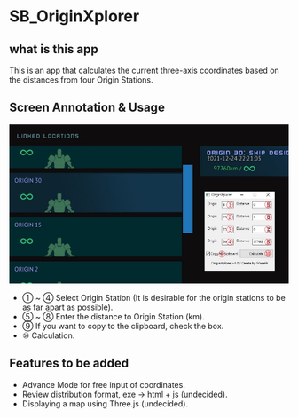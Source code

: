# SB_OriginXplorer

## what is this app

This is an app that calculates the current three-axis coordinates based on the distances from four Origin Stations.

## Screen Annotation & Usage

![1704376680444](images/README/1704376680444.png)

* ① ~ ④ Select Origin Station (It is desirable for the origin stations to be as far apart as possible).
* ⑤ ~ ⑧ Enter the distance to Origin Station (km).
* ⑨ If you want to copy to the clipboard, check the box.
* ⑩ Calculation.

## Features to be added

* Advance Mode for free input of coordinates.
* Review distribution format, exe -> html + js (undecided).
* Displaying a map using Three.js (undecided).
